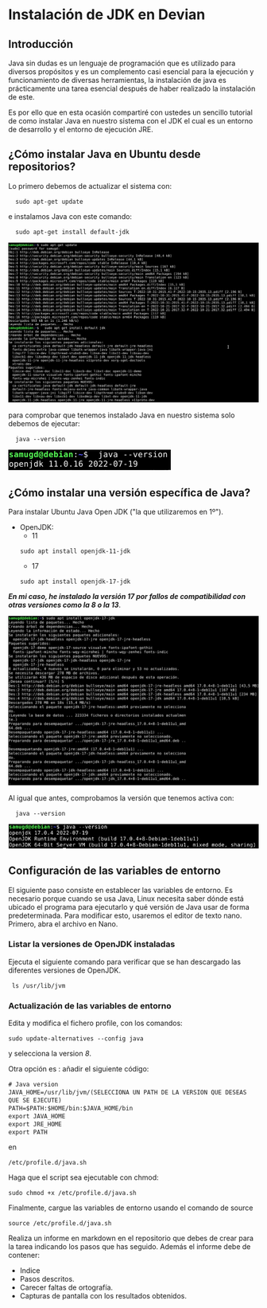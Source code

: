 # Instalación de JDK en Devian

## Introducción

Java sin dudas es un lenguaje de programación que es utilizado para diversos propósitos y es un complemento casi esencial para la ejecución y funcionamiento de diversas herramientas, la instalación de java es prácticamente una tarea esencial después de haber realizado la instalación de este.

Es por ello que en esta ocasión compartiré con ustedes un sencillo tutorial de como instalar Java en nuestro sistema con el JDK el cual es un entorno de desarrollo y el entorno de ejecución JRE.

## ¿Cómo instalar Java en Ubuntu desde repositorios?

Lo primero debemos de actualizar el sistema con:

```
  sudo apt-get update
```
e instalamos Java con este comando:

```
  sudo apt-get install default-jdk
```

<img src="https://github.com/samugd17/Entornos-de-desarrollo/blob/main/TAREAS/Tarea5/IMG/1.png">


para comprobar que tenemos instalado Java en nuestro sistema solo debemos de ejecutar:
```console
  java --version
```

<img src="https://github.com/samugd17/Entornos-de-desarrollo/blob/main/TAREAS/Tarea5/IMG/1.1.png">

</br>

## ¿Cómo instalar una versión específica de Java?

Para instalar Ubuntu Java Open JDK ("la que utilizaremos en 1º").
 - OpenJDK:
   - 11
   ```
   sudo apt install openjdk-11-jdk
   ```
    - 17
   ```
   sudo apt install openjdk-17-jdk
   ```
 _**En mi caso, he instalado la  versión 17 por fallos de compatibilidad con otras versiones como la 8 o la 13**_.
 
 <img src="https://github.com/samugd17/Entornos-de-desarrollo/blob/main/TAREAS/Tarea5/IMG/2.png">

Al igual que antes, comprobamos la versión que tenemos activa con:

```console
  java --version
```
<img src="https://github.com/samugd17/Entornos-de-desarrollo/blob/main/TAREAS/Tarea5/IMG/2.1.png">



## Configuración de las variables de entorno

 El siguiente paso consiste en establecer las variables de entorno. Es necesario porque cuando se usa Java, Linux necesita saber dónde está ubicado el programa para ejecutarlo y qué versión de Java usar de forma predeterminada. Para modificar esto, usaremos el editor de texto nano. Primero, abra el archivo en Nano.

### Listar la versiones de OpenJDK instaladas

 Ejecuta el siguiente comando para verificar que se han descargado las diferentes versiones de OpenJDK.

```console
 ls /usr/lib/jvm
```

### Actualización de las variables de entorno

 Edita y modifica el fichero profile, con los comandos:

```console
sudo update-alternatives --config java
```
 y selecciona la version _8_.

 Otra opción es : añadir el siguiente código:

```console
# Java version
JAVA_HOME=/usr/lib/jvm/(SELECCIONA UN PATH DE LA VERSION QUE DESEAS QUE SE EJECUTE)
PATH=$PATH:$HOME/bin:$JAVA_HOME/bin
export JAVA_HOME
export JRE_HOME
export PATH
```

 en

```console
/etc/profile.d/java.sh
```
Haga que el script sea ejecutable con chmod:

```console
sudo chmod +x /etc/profile.d/java.sh
```

Finalmente, cargue las variables de entorno usando el comando de source

```console
source /etc/profile.d/java.sh
```

Realiza un informe en markdown en el repositorio que debes de crear para la tarea indicando los pasos que has seguido.
Además el informe debe de contener:
 - Indice
 - Pasos descritos.
 - Carecer faltas de ortografía.
 - Capturas de pantalla con los resultados obtenidos.
